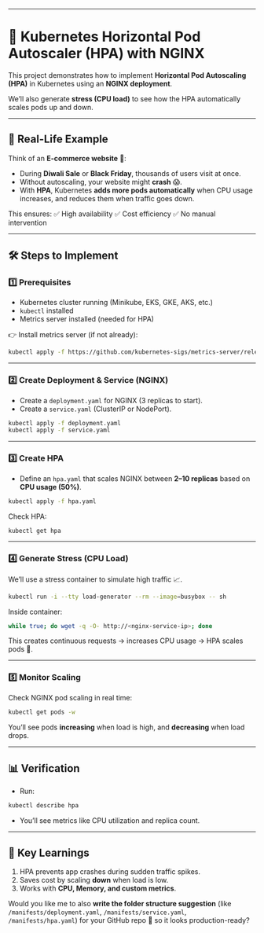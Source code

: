 
---

# 🚀 Kubernetes Horizontal Pod Autoscaler (HPA) with NGINX

This project demonstrates how to implement **Horizontal Pod Autoscaling (HPA)** in Kubernetes using an **NGINX deployment**.

We’ll also generate **stress (CPU load)** to see how the HPA automatically scales pods up and down.

---

## 🏢 Real-Life Example

Think of an **E-commerce website** 🛒:

* During **Diwali Sale** or **Black Friday**, thousands of users visit at once.
* Without autoscaling, your website might **crash** 😱.
* With **HPA**, Kubernetes **adds more pods automatically** when CPU usage increases, and reduces them when traffic goes down.

This ensures:
✅ High availability
✅ Cost efficiency
✅ No manual intervention

---

## 🛠️ Steps to Implement

### 1️⃣ Prerequisites

* Kubernetes cluster running (Minikube, EKS, GKE, AKS, etc.)
* `kubectl` installed
* Metrics server installed (needed for HPA)

👉 Install metrics server (if not already):

```bash
kubectl apply -f https://github.com/kubernetes-sigs/metrics-server/releases/latest/download/components.yaml
```

---

### 2️⃣ Create Deployment & Service (NGINX)

* Create a `deployment.yaml` for NGINX (3 replicas to start).
* Create a `service.yaml` (ClusterIP or NodePort).

```bash
kubectl apply -f deployment.yaml
kubectl apply -f service.yaml
```

---

### 3️⃣ Create HPA

* Define an `hpa.yaml` that scales NGINX between **2–10 replicas** based on **CPU usage (50%)**.

```bash
kubectl apply -f hpa.yaml
```

Check HPA:

```bash
kubectl get hpa
```

---

### 4️⃣ Generate Stress (CPU Load)

We’ll use a stress container to simulate high traffic 📈.

```bash
kubectl run -i --tty load-generator --rm --image=busybox -- sh
```

Inside container:

```bash
while true; do wget -q -O- http://<nginx-service-ip>; done
```

This creates continuous requests → increases CPU usage → HPA scales pods 🚀.

---

### 5️⃣ Monitor Scaling

Check NGINX pod scaling in real time:

```bash
kubectl get pods -w
```

You’ll see pods **increasing** when load is high, and **decreasing** when load drops.

---

## 📊 Verification

* Run:

```bash
kubectl describe hpa
```

* You’ll see metrics like CPU utilization and replica count.

---

## 🎯 Key Learnings

1. HPA prevents app crashes during sudden traffic spikes.
2. Saves cost by scaling **down** when load is low.
3. Works with **CPU, Memory, and custom metrics**.


Would you like me to also **write the folder structure suggestion** (like `/manifests/deployment.yaml`, `/manifests/service.yaml`, `/manifests/hpa.yaml`) for your GitHub repo 📂 so it looks production-ready?
